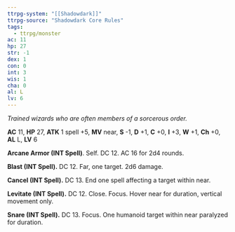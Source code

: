 ```yaml
---
ttrpg-system: "[[Shadowdark]]"
ttrpg-source: "Shadowdark Core Rules"
tags:
  - ttrpg/monster
ac: 11
hp: 27
str: -1
dex: 1
con: 0
int: 3
wis: 1
cha: 0
al: L
lv: 6
---
```


_Trained wizards who are often members of a sorcerous order._

**AC** 11, **HP** 27, **ATK** 1 spell +5, **MV** near, **S** -1, **D** +1, **C** +0, **I** +3, **W** +1, **Ch** +0, **AL** L, **LV** 6

**Arcane Armor (INT Spell)**. Self. DC 12. AC 16 for 2d4 rounds. 

**Blast (INT Spell).** DC 12. Far, one target. 2d6 damage. 

**Cancel (INT Spell).** DC 13. End one spell affecting a target within near. 

**Levitate (INT Spell).** DC 12. Close. Focus. Hover near for duration, vertical movement only. 

**Snare (INT Spell).** DC 13. Focus. One humanoid target within near paralyzed for duration.

